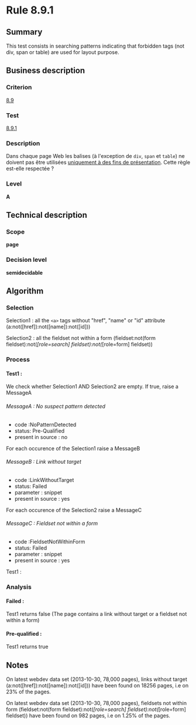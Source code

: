 # Rule 8.9.1
## Summary

This test consists in searching patterns indicating that forbidden tags
(not div, span or table) are used for layout purpose.

## Business description

### Criterion

[8.9](http://references.modernisation.gouv.fr/sites/default/files/RGAA3_RC2-1/referentiel_technique.htm#crit-8-9)

### Test

[8.9.1](http://references.modernisation.gouv.fr/sites/default/files/RGAA3_RC2-1/referentiel_technique.htm#test-8-9-1)

### Description

Dans chaque page Web les balises (&agrave; l'exception de `div`, `span` et `table`) ne doivent pas &ecirc;tre utilis&eacute;es <a href="http://references.modernisation.gouv.fr/sites/default/files/RGAA3_RC2-1/glossaire.htm#mUniquPres">uniquement &agrave; des fins de pr&eacute;sentation</a>. Cette r&egrave;gle est-elle respect&eacute;e ?

### Level

**A**

## Technical description

### Scope

**page**

### Decision level

**semidecidable**

## Algorithm

### Selection

Selection1 : all the `<a>` tags without "href", "name" or "id" attribute
(a:not([href]):not([name]):not([id]))

Selection2 : all the fieldset not within a form (fieldset:not(form
fieldset):not(*[role=search] fieldset):not(*[role=form] fieldset))

### Process

#### Test1 :

We check whether Selection1 AND Selection2 are empty. If true, raise a
MessageA

###### MessageA : No suspect pattern detected

-   code :NoPatternDetected
-   status: Pre-Qualified
-   present in source : no

For each occurence of the Selection1 raise a MessageB

###### MessageB : Link without target

-   code :LinkWithoutTarget
-   status: Failed
-   parameter : snippet
-   present in source : yes

For each occurence of the Selection2 raise a MessageC

###### MessageC : Fieldset not within a form

-   code :FieldsetNotWithinForm
-   status: Failed
-   parameter : snippet
-   present in source : yes

Test1 :

### Analysis

#### Failed :

Test1 returns false (The page contains a link without target or a
fieldset not within a form)

#### Pre-qualified :

Test1 returns true

## Notes

On latest webdev data set (2013-10-30, 78,000 pages), links without
target (a:not([href]):not([name]):not([id])) have been found on 18256
pages, i.e on 23% of the pages.

On latest webdev data set (2013-10-30, 78,000 pages), fieldsets not
within form (fieldset:not(form fieldset):not(*[role=search]
fieldset):not(*[role=form] fieldset)) have been found on 982 pages, i.e
on 1.25% of the pages.
